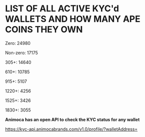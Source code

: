 # LIST OF ALL ACTIVE KYC'd WALLETS AND HOW MANY APE COINS THEY OWN

Zero: 24980

Non-zero: 17175

305+: 14640

610+: 10785

915+: 5107

1220+: 4256

1525+: 3426

1830+: 3055

**Animoca has an open API to check the KYC status for any wallet**

https://kyc-api.animocabrands.com/v1.0/profile/?walletAddress=